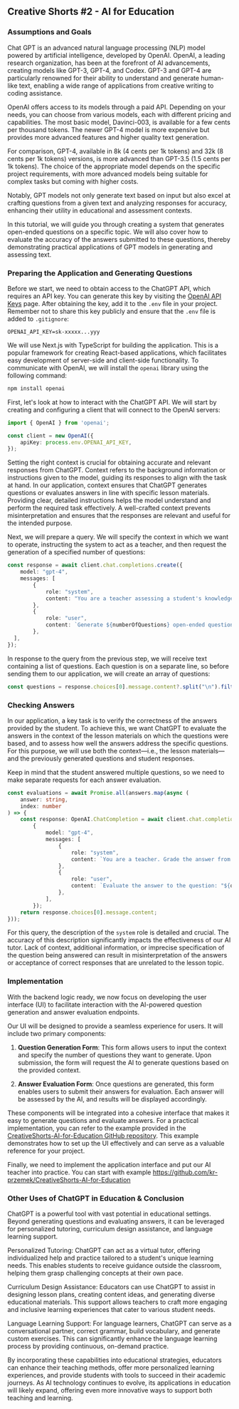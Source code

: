## Creative Shorts #2 - AI for Education

### Assumptions and Goals

Chat GPT is an advanced natural language processing (NLP) model powered by artificial intelligence, developed by OpenAI. OpenAI, a leading research organization, has been at the forefront of AI advancements, creating models like GPT-3, GPT-4, and Codex. GPT-3 and GPT-4 are particularly renowned for their ability to understand and generate human-like text, enabling a wide range of applications from creative writing to coding assistance.

OpenAI offers access to its models through a paid API. Depending on your needs, you can choose from various models, each with different pricing and capabilities. The most basic model, Davinci-003, is available for a few cents per thousand tokens. The newer GPT-4 model is more expensive but provides more advanced features and higher quality text generation.

For comparison, GPT-4, available in 8k (4 cents per 1k tokens) and 32k (8 cents per 1k tokens) versions, is more advanced than GPT-3.5 (1.5 cents per 1k tokens). The choice of the appropriate model depends on the specific project requirements, with more advanced models being suitable for complex tasks but coming with higher costs.

Notably, GPT models not only generate text based on input but also excel at crafting questions from a given text and analyzing responses for accuracy, enhancing their utility in educational and assessment contexts.

In this tutorial, we will guide you through creating a system that generates open-ended questions on a specific topic. We will also cover how to evaluate the accuracy of the answers submitted to these questions, thereby demonstrating practical applications of GPT models in generating and assessing text.

### Preparing the Application and Generating Questions

Before we start, we need to obtain access to the ChatGPT API, which requires an API key. You can generate this key by visiting the [OpenAI API Keys](https://platform.openai.com/api-keys) page. After obtaining the key, add it to the `.env` file in your project. Remember not to share this key publicly and ensure that the `.env` file is added to `.gitignore`:

```dotenv
OPENAI_API_KEY=sk-xxxxx...yyy
```

We will use Next.js with TypeScript for building the application. This is a popular framework for creating React-based applications, which facilitates easy development of server-side and client-side functionality. To communicate with OpenAI, we will install the `openai` library using the following command:

```bash
npm install openai
```

First, let's look at how to interact with the ChatGPT API. We will start by creating and configuring a client that will connect to the OpenAI servers:

```typescript
import { OpenAI } from 'openai';

const client = new OpenAI({
    apiKey: process.env.OPENAI_API_KEY,
});
```

Setting the right context is crucial for obtaining accurate and relevant responses from ChatGPT. Context refers to the background information or instructions given to the model, guiding its responses to align with the task at hand. In our application, context ensures that ChatGPT generates questions or evaluates answers in line with specific lesson materials. Providing clear, detailed instructions helps the model understand and perform the required task effectively. A well-crafted context prevents misinterpretation and ensures that the responses are relevant and useful for the intended purpose.

Next, we will prepare a query. We will specify the context in which we want to operate, instructing the system to act as a teacher, and then request the generation of a specified number of questions:

```typescript
const response = await client.chat.completions.create({
    model: "gpt-4",
    messages: [
        { 
            role: "system", 
            content: "You are a teacher assessing a student's knowledge." 
        },
        { 
            role: "user", 
            content: `Generate ${numberOfQuestions} open-ended questions based on the following context: ${context}` 
        },
  ],
});
```

In response to the query from the previous step, we will receive text containing a list of questions. Each question is on a separate line, so before sending them to our application, we will create an array of questions:

```typescript
const questions = response.choices[0].message.content?.split("\n").filter(line => line.trim() !== "");
```

### Checking Answers

In our application, a key task is to verify the correctness of the answers provided by the student. To achieve this, we want ChatGPT to evaluate the answers in the context of the lesson materials on which the questions were based, and to assess how well the answers address the specific questions. For this purpose, we will use both the context—i.e., the lesson materials—and the previously generated questions and student responses.

Keep in mind that the student answered multiple questions, so we need to make separate requests for each answer evaluation.

```typescript
const evaluations = await Promise.all(answers.map(async (
    answer: string,
    index: number
) => {
    const response: OpenAI.ChatCompletion = await client.chat.completions.create(
        {
            model: "gpt-4",
            messages: [
                {
                    role: "system",
                    content: `You are a teacher. Grade the answer from 1 to 6 based on thoroughness in relation to the CONTEXT and relevance to the question; other information is not evaluated. Explanation should be no longer than 8 words. CONTEXT:\n\n${context}`
                }, 
                {
                    role: "user",
                    content: `Evaluate the answer to the question: "${questions[index]}", answer: ${answer}`
                },
            ],
        });
    return response.choices[0].message.content;
}));
```

For this query, the description of the `system` role is detailed and crucial. The accuracy of this description significantly impacts the effectiveness of our AI tutor. Lack of context, additional information, or imprecise specification of the question being answered can result in misinterpretation of the answers or acceptance of correct responses that are unrelated to the lesson topic.

### Implementation

With the backend logic ready, we now focus on developing the user interface (UI) to facilitate interaction with the AI-powered question generation and answer evaluation endpoints.

Our UI will be designed to provide a seamless experience for users. It will include two primary components:

1. **Question Generation Form**: This form allows users to input the context and specify the number of questions they want to generate. Upon submission, the form will request the AI to generate questions based on the provided context.

2. **Answer Evaluation Form**: Once questions are generated, this form enables users to submit their answers for evaluation. Each answer will be assessed by the AI, and results will be displayed accordingly.

These components will be integrated into a cohesive interface that makes it easy to generate questions and evaluate answers. For a practical implementation, you can refer to the example provided in the [CreativeShorts-AI-for-Education GitHub repository](https://github.com/kr-przemek/CreativeShorts-AI-for-Education). This example demonstrates how to set up the UI effectively and can serve as a valuable reference for your project.

Finally, we need to implement the application interface and put our AI teacher into practice. You can start with example https://github.com/kr-przemek/CreativeShorts-AI-for-Education

### Other Uses of ChatGPT in Education & Conclusion

ChatGPT is a powerful tool with vast potential in educational settings. Beyond generating questions and evaluating answers, it can be leveraged for personalized tutoring, curriculum design assistance, and language learning support.

Personalized Tutoring: ChatGPT can act as a virtual tutor, offering individualized help and practice tailored to a student's unique learning needs. This enables students to receive guidance outside the classroom, helping them grasp challenging concepts at their own pace.

Curriculum Design Assistance: Educators can use ChatGPT to assist in designing lesson plans, creating content ideas, and generating diverse educational materials. This support allows teachers to craft more engaging and inclusive learning experiences that cater to various student needs.

Language Learning Support: For language learners, ChatGPT can serve as a conversational partner, correct grammar, build vocabulary, and generate custom exercises. This can significantly enhance the language learning process by providing continuous, on-demand practice.

By incorporating these capabilities into educational strategies, educators can enhance their teaching methods, offer more personalized learning experiences, and provide students with tools to succeed in their academic journeys. As AI technology continues to evolve, its applications in education will likely expand, offering even more innovative ways to support both teaching and learning.
